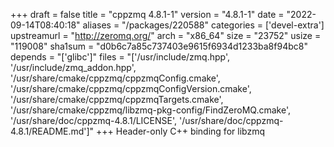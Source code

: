 +++
draft = false
title = "cppzmq 4.8.1-1"
version = "4.8.1-1"
date = "2022-09-14T08:40:18"
aliases = "/packages/220588"
categories = ['devel-extra']
upstreamurl = "http://zeromq.org/"
arch = "x86_64"
size = "23752"
usize = "119008"
sha1sum = "d0b6c7a85c737403e9615f6934d1233ba8f94bc8"
depends = "['glibc']"
files = "['/usr/include/zmq.hpp', '/usr/include/zmq_addon.hpp', '/usr/share/cmake/cppzmq/cppzmqConfig.cmake', '/usr/share/cmake/cppzmq/cppzmqConfigVersion.cmake', '/usr/share/cmake/cppzmq/cppzmqTargets.cmake', '/usr/share/cmake/cppzmq/libzmq-pkg-config/FindZeroMQ.cmake', '/usr/share/doc/cppzmq-4.8.1/LICENSE', '/usr/share/doc/cppzmq-4.8.1/README.md']"
+++
Header-only C++ binding for libzmq